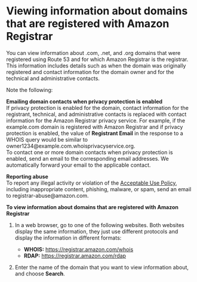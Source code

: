 # Viewing information about domains that are registered with Amazon Registrar<a name="domain-whois-rdap"></a>

You can view information about \.com, \.net, and \.org domains that were registered using Route 53 and for which Amazon Registrar is the registrar\. This information includes details such as when the domain was originally registered and contact information for the domain owner and for the technical and administrative contacts\.

Note the following:

**Emailing domain contacts when privacy protection is enabled**  
If privacy protection is enabled for the domain, contact information for the registrant, technical, and administrative contacts is replaced with contact information for the Amazon Registrar privacy service\. For example, if the example\.com domain is registered with Amazon Registrar and if privacy protection is enabled, the value of **Registrant Email** in the response to a WHOIS query would be similar to owner1234@example\.com\.whoisprivacyservice\.org\.  
To contact one or more domain contacts when privacy protection is enabled, send an email to the corresponding email addresses\. We automatically forward your email to the applicable contact\. 

**Reporting abuse**  
To report any illegal activity or violation of the [Acceptable Use Policy](http://aws.amazon.com/route53/amazon-registrar-policies/#acceptable-use-policy), including inappropriate content, phishing, malware, or spam, send an email to registrar\-abuse@amazon\.com\.<a name="domain-whois-rdap-procedure"></a>

**To view information about domains that are registered with Amazon Registrar**

1. In a web browser, go to one of the following websites\. Both websites display the same information, they just use different protocols and display the information in different formats:
   + **WHOIS:** [https://registrar\.amazon\.com/whois](https://registrar.amazon.com/whois)
   + **RDAP:** [https://registrar\.amazon\.com/rdap](https://registrar.amazon.com/rdap)

1. Enter the name of the domain that you want to view information about, and choose **Search**\.
